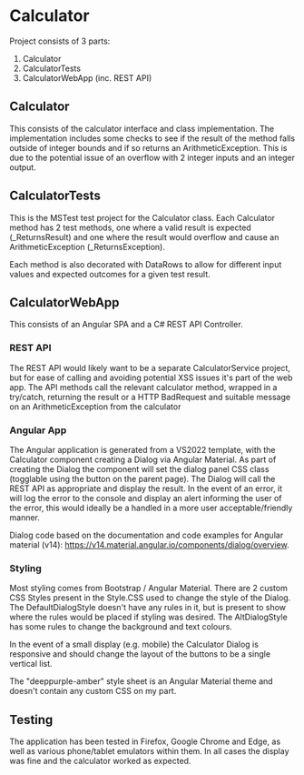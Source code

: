 # Calculator

Project consists of 3 parts:
1. Calculator
2. CalculatorTests
3. CalculatorWebApp (inc. REST API)

## Calculator
This consists of the calculator interface and class implementation. The implementation includes some checks to see if the result of the method falls outside of integer bounds and if so returns an ArithmeticException. This is due to the potential issue of an overflow with 2 integer inputs and an integer output.

## CalculatorTests
This is the MSTest test project for the Calculator class. Each Calculator method has 2 test methods, one where a valid result is expected (_ReturnsResult) and one where the result would overflow and cause an ArithmeticException (_ReturnsException). 

Each method is also decorated with DataRows to allow for different input values and expected outcomes for a given test result.

## CalculatorWebApp
This consists of an Angular SPA and a C# REST API Controller. 

### REST API
The REST API would likely want to be a separate CalculatorService project, but for ease of calling and avoiding potential XSS issues it's part of the web app. The API methods call the relevant calculator method, wrapped in a try/catch, returning the result or a HTTP BadRequest and suitable message on an ArithmeticException from the calculator

### Angular App
The Angular application is generated from a VS2022 template, with the Calculator component creating a Dialog via Angular Material. As part of creating the Dialog the component will set the dialog panel CSS class (togglable using the button on the parent page). The Dialog will call the REST API as appropriate and display the result. In the event of an error, it will log the error to the console and display an alert informing the user of the error, this would ideally be a handled in a more user acceptable/friendly manner.

Dialog code based on the documentation and code examples for Angular material (v14): https://v14.material.angular.io/components/dialog/overview.

### Styling
Most styling comes from Bootstrap / Angular Material. There are 2 custom CSS Styles present in the Style.CSS used to change the style of the Dialog. The DefaultDialogStyle doesn't have any rules in it, but is present to show where the rules would be placed if styling was desired. The AltDialogStyle has some rules to change the background and text colours. 

In the event of a small display (e.g. mobile) the Calculator Dialog is responsive and should change the layout of the buttons to be a single vertical list.

The "deeppurple-amber" style sheet is an Angular Material theme and doesn't contain any custom CSS on my part. 

## Testing
The application has been tested in Firefox, Google Chrome and Edge, as well as various phone/tablet emulators within them. In all cases the display was fine and the calculator worked as expected.
